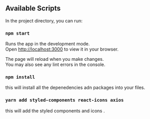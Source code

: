 ## Available Scripts

In the project directory, you can run:

### `npm start`

Runs the app in the development mode.\
Open [http://localhost:3000](http://localhost:3000) to view it in your browser.

The page will reload when you make changes.\
You may also see any lint errors in the console.

### `npm install`

this will install all the depenedencies adn packages into your files.

### `yarn add styled-components react-icons axios`

this will add the styled components and icons .


